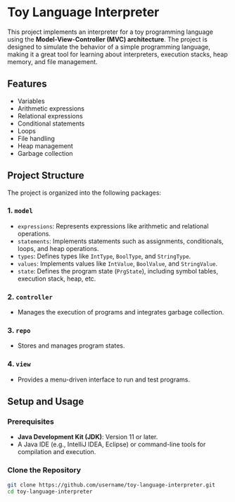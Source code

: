# Toy Language Interpreter

This project implements an interpreter for a toy programming language using the **Model-View-Controller (MVC) architecture**. The project is designed to simulate the behavior of a simple programming language, making it a great tool for learning about interpreters, execution stacks, heap memory, and file management.
## Features
- Variables
- Arithmetic expressions
- Relational expressions
- Conditional statements
- Loops
- File handling
- Heap management
- Garbage collection

## Project Structure
The project is organized into the following packages:

### 1. `model`
- `expressions`: Represents expressions like arithmetic and relational operations.
- `statements`: Implements statements such as assignments, conditionals, loops, and heap operations.
- `types`: Defines types like `IntType`, `BoolType`, and `StringType`.
- `values`: Implements values like `IntValue`, `BoolValue`, and `StringValue`.
- `state`: Defines the program state (`PrgState`), including symbol tables, execution stack, heap, etc.

### 2. `controller`
- Manages the execution of programs and integrates garbage collection.

### 3. `repo`
- Stores and manages program states.

### 4. `view`
- Provides a menu-driven interface to run and test programs.

## Setup and Usage

### Prerequisites
- **Java Development Kit (JDK)**: Version 11 or later.
- A Java IDE (e.g., IntelliJ IDEA, Eclipse) or command-line tools for compilation and execution.

### Clone the Repository
```bash
git clone https://github.com/username/toy-language-interpreter.git
cd toy-language-interpreter